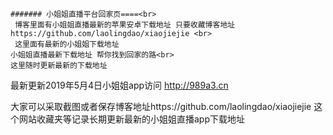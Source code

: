     ####### 小姐姐直播平台回家页====<br>
     博客里面有小姐姐直播最新的苹果安卓下载地址 只要收藏博客地址 https://github.com/laolingdao/xiaojiejie <br> 
     这里面有最新的小姐姐下载地址
    小姐姐直播最新下载地址 帮你找到回家的路<br> 
    这里随时更新最新的下载地址
  最新更新2019年5月4日小姐姐app访问
     http://989a3.cn
  
  大家可以采取截图或者保存博客地址https://github.com/laolingdao/xiaojiejie
    这个网站收藏夹等记录长期更新最新的小姐姐直播app下载地址
